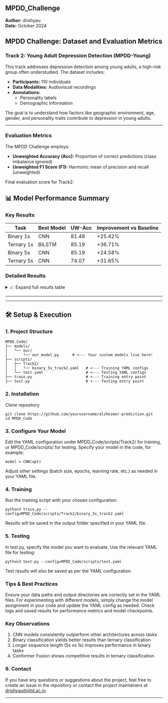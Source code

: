 ## MPDD_Challenge
**Author:** drishyau  
**Date:** October 2024  

## MPDD Challenge: Dataset and Evaluation Metrics

### Track 2: Young Adult Depression Detection (MPDD-Young)
This track addresses depression detection among young adults, a high-risk group often understudied. The dataset includes:
- **Participants:** 110 individuals
- **Data Modalities:** Audiovisual recordings
- **Annotations:**
  - Personality labels
  - Demographic information

The goal is to understand how factors like geographic environment, age, gender, and personality traits contribute to depression in young adults.

---

### Evaluation Metrics
The MPDD Challenge employs:
- **Unweighted Accuracy (Acc):** Proportion of correct predictions (class imbalance ignored)
- **Unweighted F1 Score (F1):** Harmonic mean of precision and recall (unweighted)

Final evaluation score for Track2:


## 📊 Model Performance Summary

### Key Results
| Task              | Best Model | UW-Acc | Improvement vs Baseline |
|-------------------|------------|--------|-------------------------|
| Binary 1s         | CNN        | 81.48  | +25.42%                 |
| Ternary 1s        | BiLSTM     | 85.19  | +36.71%                 |
| Binary 5s         | CNN        | 85.19  | +24.58%                 |
| Ternary 5s        | CNN        | 74.07  | +31.65%                 |

### Detailed Results
<details>
<summary>📈 Expand full results table</summary>

**Table 1: Track 2 Binary 1s (Batch=32, Epochs=300, LR=6e-5)**  
| Model              | W-F1  | UW-F1 | W-Acc | UW-Acc |
|--------------------|-------|-------|-------|--------|
| Baseline           | 55.23 | 55.23 | 56.06 | 56.06  |
| BiLSTM             | 73.93 | 73.49 | 73.33 | 74.07  |
| CNN + BiLSTM       | 73.72 | 73.93 | 75.83 | 74.07  |
| Conformer Fusion   | 77.46 | 76.99 | 76.67 | 77.78  |
| **CNN**            | **81.53** | **81.38** | **81.67** | **81.48**  |

**Table 2: Track 2 Ternary 1s (Batch=32, Epochs=300, LR=2.6e-4)**  
| Model              | W-F1  | UW-F1 | W-Acc | UW-Acc |
|--------------------|-------|-------|-------|--------|
| Baseline           | 47.95 | 43.72 | 42.63 | 48.48  |
| **BiLSTM**         | **80.39** | 60.78 | 62.96 | **85.19**  |
| CNN + BiLSTM       | 55.84 | 41.51 | 44.44 | 59.26  |
| Conformer Fusion   | 72.55 | 52.94 | 56.30 | 77.78  |
| CNN                | 76.68 | 57.24 | 60.74 | 81.48  |

**Table 3: Track 2 Binary 5s (Batch=24, Epochs=300, LR=5e-5)**  
| Model              | W-F1  | UW-F1 | W-Acc | UW-Acc |
|--------------------|-------|-------|-------|--------|
| Baseline           | 62.02 | 60.02 | 60.61 | 60.61  |
| BiLSTM             | 77.46 | 76.99 | 76.67 | 77.78  |
| CNN + BiLSTM       | 70.45 | 70.33 | 70.83 | 70.37  |
| Conformer Fusion   | 81.53 | 81.38 | 81.67 | 81.78  |
| **CNN**            | **84.97** | **84.66** | **84.17** | **85.19**  |

**Table 4: Track 2 Ternary 5s (Batch=8, Epochs=500, LR=4e-5)**  
| Model              | W-F1  | UW-F1 | W-Acc | UW-Acc |
|--------------------|-------|-------|-------|--------|
| Baseline           | 42.82 | 39.38 | 41.29 | 42.42  |
| BiLSTM             | 66.14 | 49.84 | 54.07 | 70.37  |
| CNN + BiLSTM       | 52.38 | 39.05 | 42.22 | 55.56  |
| Conformer Fusion   | 73.17 | 53.73 | 57.04 | 77.78  |
| **CNN**            | **73.45** | **67.10** | **65.19** | **74.07**  |
</details>

---

---

## 🛠️ Setup & Execution

### 1. Project Structure
```
MPDD_Code/
├── models/
│   └── our/
│       └── our_model.py      # <--- Your custom models live here!
├── scripts/
│   ├── Track2/
│   │   └── binary_5s_track2.yaml   # <--- Training YAML configs
│   └── test.yaml                   # <--- Testing YAML configs
├── train.py                        # <--- Training entry point
├── test.py                         # <--- Testing entry point

```

### 2. Installation
Clone repository
```
git clone https://github.com/yourusername/alzheimer-prediction.git
cd MPDD_Code
```

### 3. Configure Your Model
Edit the YAML configuration under MPDD_Code/scripts/Track2/ for training, or MPDD_Code/scripts/ for testing.
Specify your model in the code, for example:
```
model = CNN(opt)
```
Adjust other settings (batch size, epochs, learning rate, etc.) as needed in your YAML file.

### 4. Training

Run the training script with your chosen configuration:
```
python3 train.py --config=MPDD_Code/scripts/Track2/binary_5s_track2.yaml
```
 Results will be saved in the output folder specified in your YAML file.

### 5. Testing
In test.py, specify the model you want to evaluate.
Use the relevant YAML file for testing:
```
python3 test.py --config=MPDD_Code/scripts/test.yaml
```
Test results will also be saved as per the YAML configuration.

### Tips & Best Practices
Ensure your data paths and output directories are correctly set in the YAML files.
For experimenting with different models, simply change the model assignment in your code and update the YAML config as needed.
Check logs and saved results for performance metrics and model checkpoints.

### Key Observations
1. CNN models consistently outperform other architectures across tasks
2. Binary classification yields better results than ternary classification
3. Longer sequence length (5s vs 1s) improves performance in binary tasks
4. Conformer Fusion shows competitive results in ternary classification


### **9. Contact**
If you have any questions or suggestions about the project, feel free to create an issue in the repository or contact the project maintainers at drishyau@iiitd.ac.in.

---
